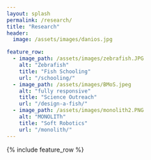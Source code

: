 ```yaml
---
layout: splash
permalink: /research/
title: "Research"
header:
  image: /assets/images/danios.jpg

feature_row:
  - image_path: /assets/images/zebrafish.JPG
    alt: "Zebrafish"
    title: "Fish Schooling"
    url: "/schooling/"
  - image_path: /assets/images/BMoS.jpeg
    alt: "fully responsive"
    title: "Science Outreach"
    url: "/design-a-fish/"
  - image_path: /assets/images/monolith2.PNG
    alt: "MONOLITh"
    title: "Soft Robotics"
    url: "/monolith/"
---
```


{% include feature_row %}